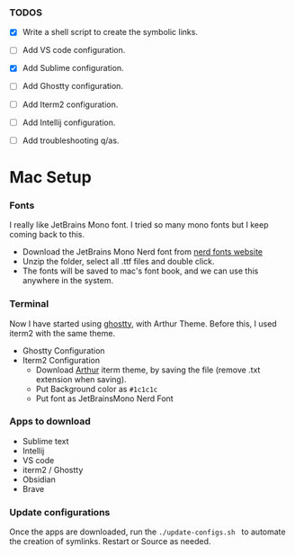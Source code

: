 ### TODOS
- [x] Write a shell script to create the symbolic links.
- [ ] Add VS code configuration.
- [x] Add Sublime configuration.
- [ ] Add Ghostty configuration.
- [ ] Add Iterm2 configuration.
- [ ] Add Intellij configuration.
- [ ] Add troubleshooting q/as.


# Mac Setup

### Fonts
I really like JetBrains Mono font. I tried so many mono fonts but I keep coming back to this. 

- Download the JetBrains Mono Nerd font from [nerd fonts website](https://www.nerdfonts.com/font-downloads)
- Unzip the folder, select all .ttf files and double click.
- The fonts will be saved to mac's font book, and we can use this anywhere in the system.


### Terminal
Now I have started using [ghostty](https://ghostty.org/), with Arthur Theme. Before this, I used iterm2 with the same theme.
- Ghostty Configuration 
- Iterm2 Configuration
    - Download [Arthur](https://raw.githubusercontent.com/mbadolato/iTerm2-Color-Schemes/master/schemes/Arthur.itermcolors) iterm theme, by saving the file (remove .txt extension when saving).
    - Put Background color as `#1c1c1c`
    - Put font as JetBrainsMono Nerd Font

### Apps to download
- Sublime text
- Intellij
- VS code
- iterm2 / Ghostty
- Obsidian
- Brave


### Update configurations
Once the apps are downloaded, run the `./update-configs.sh ` to automate the creation of symlinks. Restart or Source as needed.


